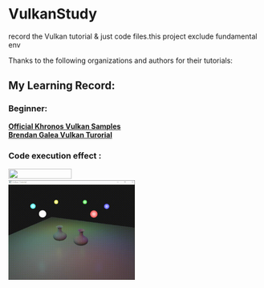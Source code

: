# VulkanStudy
record the Vulkan tutorial & just code files.this project exclude fundamental env

Thanks to the following organizations and authors for their tutorials:
## My Learning Record:
### Beginner:
[**Official Khronos Vulkan Samples**](https://docs.vulkan.org/tutorial/latest/00_Introduction.html)</br>
[**Brendan Galea Vulkan Turorial**](https://www.youtube.com/watch?v=Y9U9IE0gVHA&list=PL8327DO66nu9qYVKLDmdLW_84-yE4auCR&index=1&t=0s)
### Code execution effect :
<img src="src/VulkanTest/Eeffects/TheEffect.gif" height="50%" width="50%">
</br>
<img src="src/VulkanTest/Eeffects/second-tutorial.gif" height="50%" width="50%">